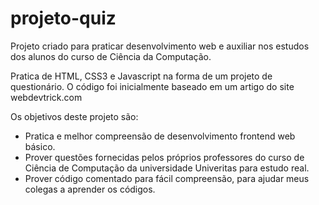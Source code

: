 # projeto-quiz
Projeto criado para praticar desenvolvimento web e auxiliar nos estudos dos alunos do curso de Ciência da Computação.

Pratica de HTML, CSS3 e Javascript na forma de um projeto de questionário. O código foi inicialmente baseado em um artigo do site webdevtrick.com

Os objetivos deste projeto são:

- Pratica e melhor compreensão de desenvolvimento frontend web básico.
- Prover questões fornecidas pelos próprios professores do curso de Ciência de Computação da universidade Univeritas para estudo real.
- Prover código comentado para fácil compreensão, para ajudar meus colegas a aprender os códigos.
